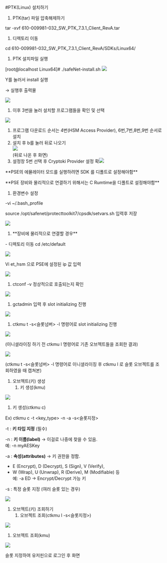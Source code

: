 #PTK(Linux) 설치하기

1. PTK(tar) 파일 압축해제하기

tar -xvf 610-009981-032\_SW\_PTK\_7.3.1\_Client\_RevA.tar

1. 디렉토리 이동

cd 610-009981-032\_SW\_PTK\_7.3.1\_Client\_RevA/SDKs/Linux64/

1. PTK 설치파일 실행

[root@localhost Linux64]# ./safeNet-install.sh
![](Aspose.Words.fbc784eb-beca-442f-9864-8296860276ae.001.png)

Y를 눌러서 install 실행

→ 실행후 출력물

![](Aspose.Words.fbc784eb-beca-442f-9864-8296860276ae.002.png)

1. 이후 3번을 눌러 설치할 프로그램들을 확인 및 선택

![](Aspose.Words.fbc784eb-beca-442f-9864-8296860276ae.003.png)

1. 프로그램 다운로드 순서는 4번(HSM Access Provider), 6번,7번,8번,9번 순서로 설치
1. 설치 후 b를 눌러 뒤로 나오기\
   ![](Aspose.Words.fbc784eb-beca-442f-9864-8296860276ae.004.png)\
   (뒤로 나온 후 화면)
1. 설정창 5번 선택 후 Cryptoki Provider 설정 확![](Aspose.Words.fbc784eb-beca-442f-9864-8296860276ae.005.png)

\*\*PSE의 에뮬레이터 모드를 실행하려면 SDK 를 디폴트로 설정해야함\*\*

\*\*PSE 장비와 물리적으로 연결하기 위해서는 C Rumtime을 디폴트로 설정해야함\*\*

1. 환경변수 설정

-vi ~/.bash\_profile

source /opt/safenet/protecttoolkit7/cpsdk/setvars.sh 입력후 저장

![](Aspose.Words.fbc784eb-beca-442f-9864-8296860276ae.006.png)

1. \*\*장비에 물리적으로 연결할 경우\*\*

\- 디렉토리 이동 cd /etc/default

![](Aspose.Words.fbc784eb-beca-442f-9864-8296860276ae.007.png)

Vi et\_hsm 으로 PSE에 설정된 ip 값 입력

![](Aspose.Words.fbc784eb-beca-442f-9864-8296860276ae.008.png)

1. ctconf -v 정상적으로 호출되는지 확인

![](Aspose.Words.fbc784eb-beca-442f-9864-8296860276ae.009.png)

1. gctadmin 입력 후 slot initializing 진행

![](Aspose.Words.fbc784eb-beca-442f-9864-8296860276ae.010.png)

1. ctkmu t -s<슬롯넘버> -l<label> 명령어로 slot initializing 진행

![](Aspose.Words.fbc784eb-beca-442f-9864-8296860276ae.011.png)

(이니셜라이징 하기 전 ctkmu l 명령어로 기존 오브젝트들을 조회한 결과)

![](Aspose.Words.fbc784eb-beca-442f-9864-8296860276ae.012.png)

(ctkmu t -s<슬롯넘버> -l<label> 명령어로 이니셜라이징 후 ctkmu l 로 슬롯 오브젝트를 조회하였을 때 캡쳐본)

1. 오브젝트(키) 생성
   1. 키 생성(kmu)

![](Aspose.Words.fbc784eb-beca-442f-9864-8296860276ae.013.png)

1. 키 생성(ctkmu c)

Ex) ctkmu c -t <key\_type> -n <label> -a <attribute> -s<슬롯지정>

-t : **키 타입 지정** (필수)

-n : **키 이름(label)** → 이걸로 나중에 찾을 수 있음.\
예: -n myAESKey

-a : **속성(attributes)** → 키 권한을 정함.

- E (Encrypt), D (Decrypt), S (Sign), V (Verify),
- W (Wrap), U (Unwrap), R (Derive), M (Modifiable) 등\
  예: -a ED → Encrypt/Decrypt 가능 키

-s : 특정 슬롯 지정 (여러 슬롯 있는 경우)

![](Aspose.Words.fbc784eb-beca-442f-9864-8296860276ae.014.png)

1. 오브젝트(키) 조회하기
   1. 오브젝트 조회(ctkmu l -s<슬롯지정>)

![](Aspose.Words.fbc784eb-beca-442f-9864-8296860276ae.015.png)

1. 오브젝트 조회(kmu)

![](Aspose.Words.fbc784eb-beca-442f-9864-8296860276ae.016.png)

슬롯 지정하여 유저핀으로 로그인 후 화면
